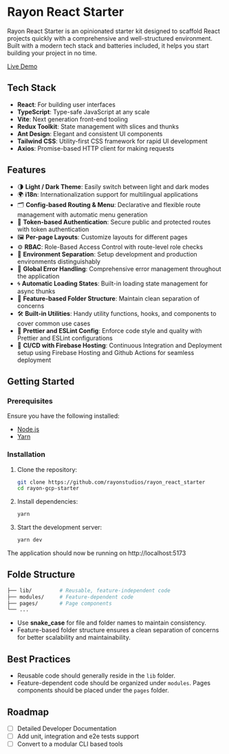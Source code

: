 # Rayon React Starter

Rayon React Starter is an opinionated starter kit designed to scaffold React projects quickly with a comprehensive and well-structured environment. Built with a modern tech stack and batteries included, it helps you start building your project in no time.

[Live Demo](https://fe.starters.rayonstudios.com/)

## Tech Stack

- **React**: For building user interfaces
- **TypeScript**: Type-safe JavaScript at any scale
- **Vite**: Next generation front-end tooling
- **Redux Toolkit**: State management with slices and thunks
- **Ant Design**: Elegant and consistent UI components
- **Tailwind CSS**: Utility-first CSS framework for rapid UI development
- **Axios**: Promise-based HTTP client for making requests

## Features

- 🌗 **Light / Dark Theme**: Easily switch between light and dark modes
- 🌍 **i18n**: Internationalization support for multilingual applications
- 🗂 **Config-based Routing & Menu**: Declarative and flexible route management with automatic menu generation
- 🔐 **Token-based Authentication**: Secure public and protected routes with token authentication
- 🖼 **Per-page Layouts**: Customize layouts for different pages
- ⚙️ **RBAC**: Role-Based Access Control with route-level role checks
- 🔄 **Environment Separation**: Setup development and production environments distinguishably
- 🚦 **Global Error Handling**: Comprehensive error management throughout the application
- 🌀 **Automatic Loading States**: Built-in loading state management for async thunks
- 📂 **Feature-based Folder Structure**: Maintain clean separation of concerns
- 🛠 **Built-in Utilities**: Handy utility functions, hooks, and components to cover common use cases
- 🧹 **Prettier and ESLint Config**: Enforce code style and quality with Prettier and ESLint configurations
- 🚀 **CI/CD with Firebase Hosting**: Continuous Integration and Deployment setup using Firebase Hosting and Github Actions for seamless deployment

## Getting Started

### Prerequisites

Ensure you have the following installed:

- [Node.js](https://nodejs.org/)
- [Yarn](https://classic.yarnpkg.com/)

### Installation

1. Clone the repository:
    ```bash
    git clone https://github.com/rayonstudios/rayon_react_starter
    cd rayon-gcp-starter
    ```
2. Install dependencies:
    ```bash
    yarn
    ```
3. Start the development server:
    ```bash
    yarn dev
    ```

The application should now be running on http://localhost:5173

## Folde Structure

```bash
├── lib/         # Reusable, feature-independent code
├── modules/     # Feature-dependent code
├── pages/       # Page components
└── ...
```

- Use **snake_case** for file and folder names to maintain consistency.
- Feature-based folder structure ensures a clean separation of concerns for better scalability and maintainability.

## Best Practices

- Reusable code should generally reside in the `lib` folder.
- Feature-dependent code should be organized under `modules`.
Pages components should be placed under the `pages` folder.

## Roadmap

- [ ] Detailed Developer Documentation
- [ ] Add unit, integration and e2e tests support
- [ ] Convert to a modular CLI based tools
